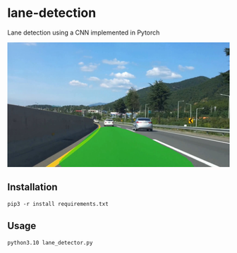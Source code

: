 # lane-detection
Lane detection using a CNN implemented in Pytorch

![Example](data/sample.jpg)

## Installation
```
pip3 -r install requirements.txt
```

## Usage
```
python3.10 lane_detector.py
```
